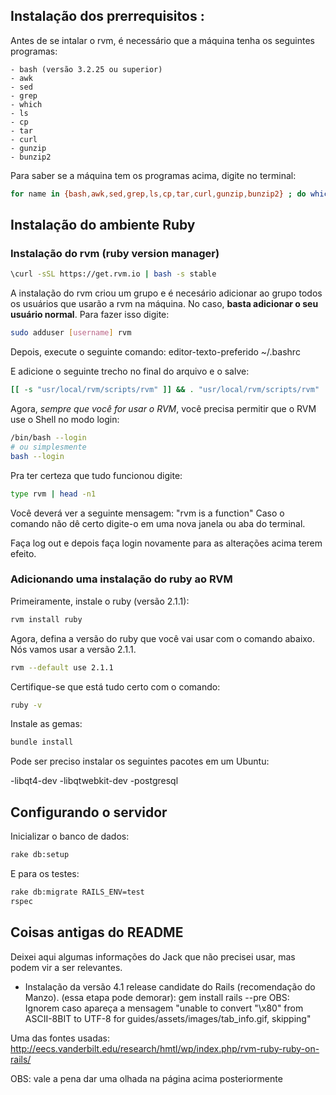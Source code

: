 ## Instalação dos prerrequisitos :

Antes de se intalar o rvm, é necessário que a máquina tenha os seguintes programas:

	- bash (versão 3.2.25 ou superior)
	- awk
	- sed
	- grep
	- which
	- ls
	- cp
	- tar
	- curl
	- gunzip
	- bunzip2

Para saber se a máquina tem os programas acima, digite no terminal:

```bash
for name in {bash,awk,sed,grep,ls,cp,tar,curl,gunzip,bunzip2} ; do which $name ;  done
```

## Instalação do ambiente Ruby

### Instalação do rvm (ruby version manager)

```bash
\curl -sSL https://get.rvm.io | bash -s stable
```

A instalação do rvm criou um grupo e é necesário adicionar ao grupo todos os usuários que
usarão a rvm na máquina. No caso, **basta adicionar o seu usuário normal**.
Para fazer isso digite:

```bash
sudo adduser [username] rvm
```

Depois, execute o seguinte comando:
	editor-texto-preferido ~/.bashrc

E adicione o seguinte trecho no final do arquivo e o salve:

```bash
[[ -s "usr/local/rvm/scripts/rvm" ]] && . "usr/local/rvm/scripts/rvm"
```

Agora, *sempre que você for usar o RVM*, você precisa permitir que o RVM use o Shell
no modo login:

```bash
/bin/bash --login
# ou simplesmente
bash --login
```

Pra ter certeza que tudo funcionou digite:

```bash
type rvm | head -n1
```

Você deverá ver a seguinte mensagem: "rvm is a function"
Caso o comando não dê certo digite-o em uma nova janela ou aba do terminal.

Faça log out e depois faça login novamente para as alterações acima terem efeito.


### Adicionando uma instalação do ruby ao RVM

Primeiramente, instale o ruby (versão 2.1.1):

```bash
rvm install ruby
```

Agora, defina a versão do ruby que você vai usar com o comando abaixo. Nós vamos
usar a versão 2.1.1.

```bash
rvm --default use 2.1.1
```

Certifique-se que está tudo certo com o comando:

```bash
ruby -v
```

Instale as gemas:

```bash
bundle install
```

Pode ser preciso instalar os seguintes pacotes em um Ubuntu:

-libqt4-dev
-libqtwebkit-dev
-postgresql

## Configurando o servidor

Inicializar o banco de dados:

```bash
rake db:setup
```

E para os testes:

```bash
rake db:migrate RAILS_ENV=test
rspec
```

## Coisas antigas do README

Deixei aqui algumas informações do Jack que não precisei usar, mas podem vir a ser relevantes.

- Instalação da versão 4.1 release candidate do Rails (recomendação do Manzo). (essa etapa pode demorar):
	gem install rails --pre
OBS: Ignorem caso apareça a mensagem "unable to convert "\x80" from ASCII-8BIT to UTF-8 for guides/assets/images/tab_info.gif, skipping"

Uma das fontes usadas: http://eecs.vanderbilt.edu/research/hmtl/wp/index.php/rvm-ruby-ruby-on-rails/

OBS: vale a pena dar uma olhada na página acima posteriormente
